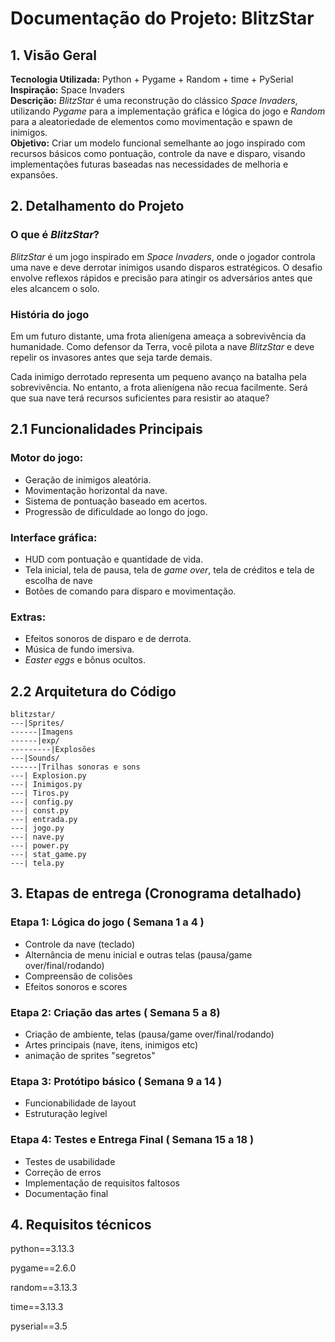 # Documentação do Projeto: BlitzStar

## 1. Visão Geral
   **Tecnologia Utilizada:** Python + Pygame + Random + time + PySerial  
   **Inspiração:** Space Invaders  
   **Descrição:** *BlitzStar* é uma reconstrução do clássico *Space Invaders*, utilizando *Pygame* para a implementação gráfica e lógica do jogo e *Random* para a aleatoriedade de elementos como movimentação e spawn de inimigos.  
   **Objetivo:** Criar um modelo funcional semelhante ao jogo inspirado com recursos básicos como pontuação, controle da nave e disparo, visando implementações futuras baseadas nas necessidades de melhoria e expansões.
   
## 2. Detalhamento do Projeto

### O que é *BlitzStar*?
*BlitzStar* é um jogo inspirado em *Space Invaders*, onde o jogador controla uma nave e deve derrotar inimigos usando disparos estratégicos. O desafio envolve reflexos rápidos e precisão para atingir os adversários antes que eles alcancem o solo.

### História do jogo
Em um futuro distante, uma frota alienígena ameaça a sobrevivência da humanidade. Como defensor da Terra, você pilota a nave *BlitzStar* e deve repelir os invasores antes que seja tarde demais.

Cada inimigo derrotado representa um pequeno avanço na batalha pela sobrevivência. No entanto, a frota alienígena não recua facilmente. Será que sua nave terá recursos suficientes para resistir ao ataque?

## 2.1 Funcionalidades Principais

### Motor do jogo:
- Geração de inimigos aleatória.
- Movimentação horizontal da nave.
- Sistema de pontuação baseado em acertos.
- Progressão de dificuldade ao longo do jogo.

### Interface gráfica:
- HUD com pontuação e quantidade de vida.
- Tela inicial, tela de pausa, tela de *game over*, tela de créditos e tela de escolha de nave
- Botões de comando para disparo e movimentação.

### Extras:
- Efeitos sonoros de disparo e de derrota.
- Música de fundo imersiva.
- *Easter eggs* e bônus ocultos.
## 2.2 Arquitetura do Código
```
blitzstar/
---|Sprites/
------|Imagens
------|exp/
---------|Explosões
---|Sounds/
------|Trilhas sonoras e sons
---| Explosion.py
---| Inimigos.py
---| Tiros.py
---| config.py
---| const.py
---| entrada.py
---| jogo.py
---| nave.py
---| power.py
---| stat_game.py
---| tela.py

```
## 3. Etapas de entrega (Cronograma detalhado) 

### Etapa 1: Lógica do jogo ( Semana 1 a 4 ) 
- Controle da nave (teclado)
- Alternância de menu inicial e outras telas (pausa/game over/final/rodando)
- Compreensão de colisões
- Efeitos sonoros e scores
### Etapa 2: Criação das artes ( Semana 5 a 8) 
- Criação de ambiente, telas (pausa/game over/final/rodando)
- Artes principais (nave, itens, inimigos etc)
- animação de sprites "segretos"
### Etapa 3: Protótipo básico ( Semana 9 a 14 ) 
- Funcionabilidade de layout
- Estruturação legível
### Etapa 4: Testes e Entrega Final ( Semana 15 a 18 ) 
- Testes de usabilidade
- Correção de erros
- Implementação de requisitos faltosos
- Documentação final
## 4. Requisitos técnicos
python==3.13.3 

pygame==2.6.0 

random==3.13.3 

time==3.13.3   

pyserial==3.5
